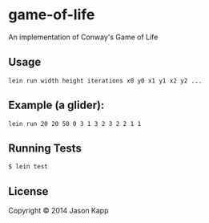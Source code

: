 # game-of-life

An implementation of Conway's Game of Life


## Usage

    lein run width height iterations x0 y0 x1 y1 x2 y2 ...


## Example (a glider):

    lein run 20 20 50 0 3 1 3 2 3 2 2 1 1


## Running Tests

    $ lein test


## License

Copyright © 2014 Jason Kapp
